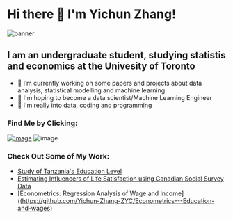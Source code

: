 # Hi there 👋 I'm Yichun Zhang! 
![banner](https://github.com/Yichun-Zhang-ZYC/supplement/blob/main/IMG_4386.jpg)
## I am an undergraduate student, studying statistis and economics at the Univesity of Toronto
- 🔭 I’m currently working on some papers and projects about data analysis, statistical modelling and machine learning 
- 🔭 I'm hoping to become a data scientist/Machine Learning Engineer
- 🔭 I'm really into data, coding and programming 


### Find Me by Clicking: 
[![image](https://github.com/Yichun-Zhang-ZYC/supplement/blob/main/download.png)](https://www.linkedin.com/in/yichun-zhang-zyc/)
![image](https://github.com/Yichun-Zhang-ZYC/supplement/blob/main/website-icon-5.png)

### Check Out Some of My Work: 
- [Study of Tanzania's Education Level](https://github.com/Yichun-Zhang-ZYC/Tanzania-Education-Analysis-with-R)
- [Estimating Influencers of Life Satisfaction using Canadian Social Survey Data](https://github.com/Yichun-Zhang-ZYC/Influencers-of-Life-Satistifaction)
- [Econometrics: Regression Analysis of Wage and Income]((https://github.com/Yichun-Zhang-ZYC/Econometrics---Education-and-wages)
